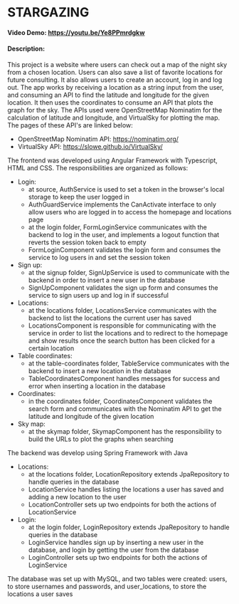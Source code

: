 # STARGAZING

#### Video Demo: https://youtu.be/Ye8PPmrdgkw

#### Description:

This project is a website where users can check out a map of the night sky from a chosen location. Users can also save a list of favorite locations for future consulting. It also allows users to create an account, log in and log out. The app works by receiving a location as a string input from the user, and consuming an API to find the latitude and longitude for the given location. It then uses the coordinates to consume an API that plots the graph for the sky. The APIs used were OpenStreetMap Nominatim for the calculation of latitude and longitude, and VirtualSky for plotting the map. The pages of these API's are linked below:

- OpenStreetMap Nominatim API: https://nominatim.org/
- VirtualSky API: https://slowe.github.io/VirtualSky/

The frontend was developed using Angular Framework with Typescript, HTML and CSS. The responsibilities are organized as follows:

- Login:
  - at source, AuthService is used to set a token in the browser's local storage to keep the user logged in
  - AuthGuardService implements the CanActivate interface to only allow users who are logged in to access the homepage and locations page
  - at the login folder, FormLoginService communicates with the backend to log in the user, and implements a logout function that reverts the session token back to empty
  - FormLoginComponent validates the login form and consumes the service to log users in and set the session token
- Sign up:
  - at the signup folder, SignUpService is used to communicate with the backend in order to insert a new user in the database
  - SignUpComponent validates the sign up form and consumes the service to sign users up and log in if successful
- Locations:
  - at the locations folder, LocationsService communicates with the backend to list the locations the current user has saved
  - LocationsComponent is responsible for communicating with the service in order to list the locations and to redirect to the homepage and show results once the search button has been clicked for a certain location
- Table coordinates:
  - at the table-coordinates folder, TableService communicates with the backend to insert a new location in the database
  - TableCoordinatesComponent handles messages for success and error when inserting a location in the database
- Coordinates:
  - in the coordinates folder, CoordinatesComponent validates the search form and communicates with the Nominatim API to get the latitude and longitude of the given location
- Sky map:
  - at the skymap folder, SkymapComponent has the responsibility to build the URLs to plot the graphs when searching

The backend was develop using Spring Framework with Java

- Locations:
  - at the locations folder, LocationRepository extends JpaRepository to handle queries in the database
  - LocationService handles listing the locations a user has saved and adding a new location to the user
  - LocationController sets up two endpoints for both the actions of LocationService
- Login:
  - at the login folder, LoginRepository extends JpaRepository to handle queries in the database
  - LoginService handles sign up by inserting a new user in the database, and login by getting the user from the database
  - LoginController sets up two endpoints for both the actions of LoginService

The database was set up with MySQL, and two tables were created: users, to store usernames and passwords, and user_locations, to store the locations a user saves
